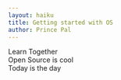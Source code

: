 ```yaml
---
layout: haiku
title: Getting started with OS
author: Prince Pal
---
```


Learn Together <br>
Open Source is cool <br>
Today is the day <br>
